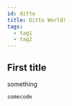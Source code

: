 ```yaml
---
id: ditto
title: Ditto World!
tags:
  - tag1
  - tag2
---
```


## First title

something

```
somecode
```
